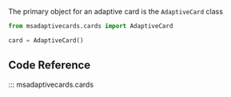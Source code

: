 The primary object for an adaptive card is the `AdaptiveCard` class

```python
from msadaptivecards.cards import AdaptiveCard

card = AdaptiveCard()
```

## Code Reference

::: msadaptivecards.cards
